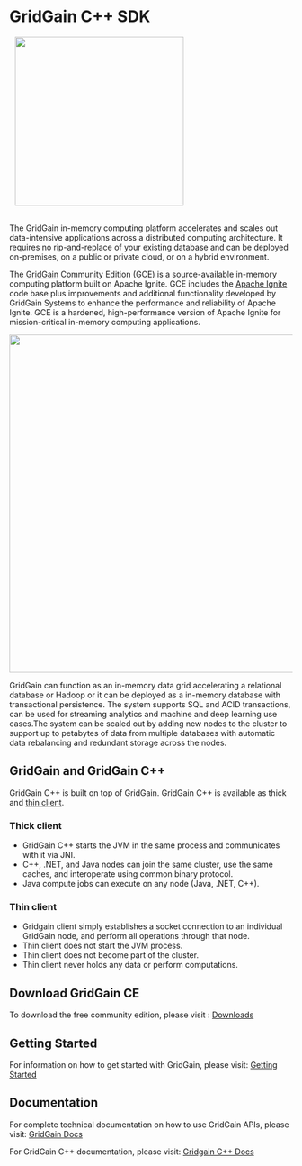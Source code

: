 # GridGain C++ SDK

<a href="https://www.gridgain.com/"><img src="https://www.gridgain.com/themes/gridgain1185/images/svg/gridgain-logo.svg?20180912" hspace="10"  width="300px"/></a><br/><br/>

The GridGain in-memory computing platform accelerates and scales out data-intensive applications across a distributed
computing architecture. It requires no rip-and-replace of your existing database and can be deployed on-premises, on a public or private cloud, or on a hybrid environment.

The [GridGain][GridGain-homepage] Community Edition (GCE) is a source-available in-memory computing platform built on Apache Ignite.
GCE includes the [Apache Ignite][apache-ignite-homepage] code base plus improvements and additional functionality developed by GridGain Systems
to enhance the performance and reliability of Apache Ignite. GCE is a hardened, high-performance version of Apache Ignite
for mission-critical in-memory computing applications.

<p align="center">
    <a href="https://www.gridgain.com/">
        <img src="https://files.readme.io/58b7901-gg_platform.png" width="600px"/>
    </a>
</p>

GridGain can function as an in-memory data grid accelerating a relational database or Hadoop or it can be deployed as
a in-memory database with transactional persistence.  The system supports SQL and ACID transactions, can be used for
streaming analytics and machine and deep learning use cases.The system can be scaled out by adding
new nodes to the cluster to support up to petabytes of data from multiple databases with automatic data rebalancing and
redundant storage across the nodes.

## GridGain and GridGain C++

GridGain C++ is built on top of GridGain. GridGain C++ is available as thick and [thin client](https://apacheignite-cpp.readme.io/docs/thin-client).

### Thick client
* GridGain С++ starts the JVM in the same process and communicates with it via JNI.
* C++, .NET, and Java nodes can join the same cluster, use the same caches, and interoperate using common binary protocol.
* Java compute jobs can execute on any node (Java, .NET, C++).


### Thin client
* Gridgain client simply establishes a socket connection to an individual GridGain node, and perform all operations through that node.
* Thin client does not start the JVM process.
* Thin client does not become part of the cluster.
* Thin client never holds any data or perform computations.


## Download GridGain CE

To download the free community edition, please visit : [Downloads](https://www.gridgain.com/resources/download)

## Getting Started

For information on how to get started with GridGain, please visit: [Getting Started][getting-started]

## Documentation

For complete technical documentation on how to use GridGain APIs, please visit: [GridGain Docs][docs]

For GridGain C++ documentation, please visit: [Gridgain C++ Docs](https://apacheignite-cpp.readme.io/docs)

[apache-ignite-homepage]: https://ignite.apache.org/
[GridGain-homepage]: https://www.gridgain.com/
[getting-started]: https://docs.gridgain.com/docs
[docs]: https://docs.gridgain.com/docs
